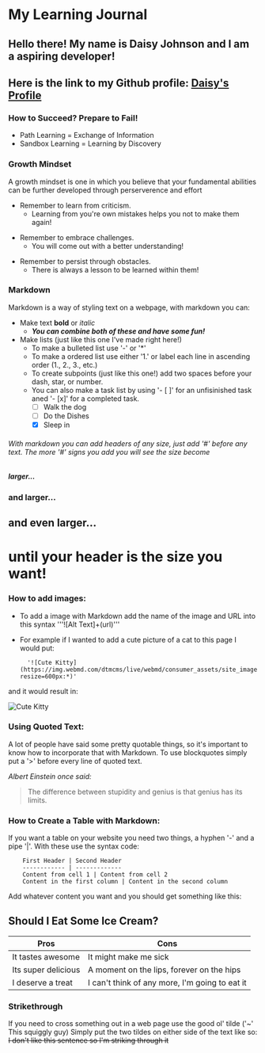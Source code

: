 # My Learning Journal

## Hello there! My name is Daisy Johnson and I am a aspiring developer! 
## Here is the link to my Github profile: [Daisy's Profile](https://github.com/daisyjanejohnson)

### How to **Succeed**? Prepare to **Fail**!
* Path Learning = Exchange of Information
* Sandbox Learning = Learning by Discovery

### Growth Mindset 

A growth mindset is one in which you believe that your fundamental abilities can be further developed through perserverence and effort
- Remember to learn from criticism.
  - Learning from you're own mistakes helps you not to make them again!
* Remember to embrace challenges.
  - You will come out with a better understanding!
- Remember to persist through obstacles.
  - There is always a lesson to be learned within them!
  
 ### Markdown
 
Markdown is a way of styling text on a webpage, with markdown you can:
* Make text __bold__ or _italic_
  - ***You can combine both of these and have some fun!***
* Make lists (just like this one I've made right here!) 
  - To make a bulleted list use '-' or '*' 
  - To make a ordered list use either '1.' or label each line in ascending order (1., 2., 3., etc.)
  - To create subpoints (just like this one!) add two spaces before your dash, star, or number.
  - You can also make a task list by using '- [ ]' for an unfisinished task aned '- [x]' for a completed task.
    - [ ] Walk the dog
    - [ ] Do the Dishes
    - [X] Sleep in
###### With markdown you can add headers of any size, just add '#' before any text. The more '#' signs you add you will see the size become 
##### larger...
### and larger...
## and even larger...
# until your header is the size you want!

### How to add images:
* To add a image with Markdown add the name of the image and URL into this syntax '''![Alt Text]+(url)'''
* For example if I wanted to add a cute picture of a cat to this page I would put:

        '![Cute Kitty](https://img.webmd.com/dtmcms/live/webmd/consumer_assets/site_images/article_thumbnails/other/cat_weight_other/1800x1200_cat_weight_other.jpg?resize=600px:*)'

and it would result in:

![Cute Kitty](https://img.webmd.com/dtmcms/live/webmd/consumer_assets/site_images/article_thumbnails/other/cat_weight_other/1800x1200_cat_weight_other.jpg?resize=600px:*)

### Using Quoted Text:
  A lot of people have said some pretty quotable things, so it's important to know how to incorporate that with Markdown. 
  To use blockquotes simply put a '>' before every line of quoted text.
 
 *Albert Einstein once said:*
>The difference between stupidity and genius 
>is that genius has its limits.

### How to Create a Table with Markdown:
If you want a table on your website you need two things, a hyphen '-' and a pipe '|'. With these use the syntax code:

        First Header | Second Header
        ------------ | -------------
        Content from cell 1 | Content from cell 2
        Content in the first column | Content in the second column
        
Add whatever content you want and you should get something like this:

## Should I Eat Some Ice Cream?

__Pros__ | __Cons__
-----|------
It tastes awesome|It might make me sick
Its super delicious|A moment on the lips, forever on the hips
I deserve a treat|I can't think of any more, I'm going to eat it

### Strikethrough
If you need to cross something out in a web page use the good ol' tilde ('~' This squiggly guy)
Simply put the two tildes on either side of the text like so:
        ~~I don't like this sentence so I'm striking through it~~
        

